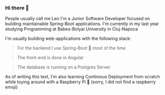 ### Hi there 👋

People usually call me Leo
I'm a Junior Software Developer focused on building maintainable Spring-Boot applications.
I'm currently in my last year studying Programming at Babes-Bolyai University in Cluj-Napoca

I'm usually building web-applications with the following stack: 

  > For the backend I use Spring-Boot 🍃 most of the time 
  
  > The front-end is done in Angular 
  
  > The database is running on a Postgres Server 

As of writing this text, I'm also learning Continious Deployment from scratch while toying around with a Raspberry Pi 🍓 (sorry, I did not find a raspberry emoji)
  
